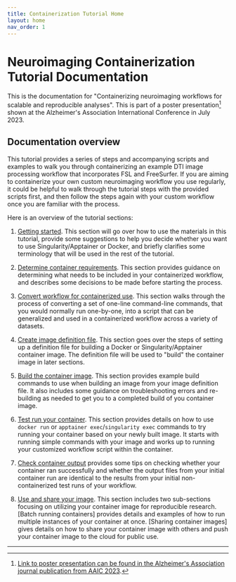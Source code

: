 ```yaml
---
title: Containerization Tutorial Home
layout: home
nav_order: 1
---
```


# Neuroimaging Containerization Tutorial Documentation

This is the documentation for "Containerizing neuroimaging workflows for scalable and reproducible analyses". This is part of a poster presentation[^1] shown at the Alzheimer's Association International Conference in July 2023.

## Documentation overview

This tutorial provides a series of steps and accompanying scripts and examples to walk you through containerizing an example DTI image processing workflow that incorporates FSL and FreeSurfer. If you are aiming to containerize your own custom neuroimaging workflow you use regularly, it could be helpful to walk through the tutorial steps with the provided scripts first, and then follow the steps again with your custom workflow once you are familiar with the process.

Here is an overview of the tutorial sections:

1. [Getting started]. This section will go over how to use the materials in this tutorial, provide some suggestions to help you decide whether you want to use Singularity/Apptainer or Docker, and briefly clarifies some terminology that will be used in the rest of the tutorial.

2. [Determine container requirements]. This section provides guidance on determining what needs to be included in your containerized workflow, and describes some decisions to be made before starting the process.

3. [Convert workflow for containerized use]. This section walks through the process of converting a set of one-line command-line commands, that you would normally run one-by-one, into a script that can be generalized and used in a containerized workflow across a variety of datasets.

4. [Create image definition file]. This section goes over the steps of setting up a definition file for building a Docker or Singularity/Apptainer container image. The definition file will be used to "build" the container image in later sections.

5. [Build the container image]. This section provides example build commands to use when building an image from your image definition file. It also includes some guidance on troubleshooting errors and re-building as needed to get you to a completed build of you container image.

6. [Test run your container]. This section provides details on how to use `docker run` or `apptainer exec`/`singularity exec` commands to try running your container based on your newly built image. It starts with running simple commands with your image and works up to running your customized workflow script within the container.

7. [Check container output] provides some tips on checking whether your container ran successfully and whether the output files from your initial container run are identical to the results from your initial non-containerized test runs of your workflow.

8. [Use and share your image]. This section includes two sub-sections focusing on utilizing your container image for reproducible research. [Batch running containers] provides details and examples of how to run multiple instances of your container at once. [Sharing container images] gives details on how to share your container image with others and push your container image to the cloud for public use. 

----

[^1]: [Link to poster presentation can be found in the Alzheimer's Association journal publication from AAIC 2023](https://alz.org).

[Getting started]: https://sarahkeefe.github.io/containerizing-neuroimaging-workflows/1-getting-started
[Determine container requirements]: https://sarahkeefe.github.io/containerizing-neuroimaging-workflows/2-determine-container-requirements
[Convert workflow for containerized use]: https://sarahkeefe.github.io/containerizing-neuroimaging-workflows/3-convert-workflow-for-containerized-use
[Create image definition file]: https://sarahkeefe.github.io/containerizing-neuroimaging-workflows/4-create-image-definition-file
[Build the container image]: https://sarahkeefe.github.io/containerizing-neuroimaging-workflows/5-build-the-container-image
[Test run your container]: https://sarahkeefe.github.io/containerizing-neuroimaging-workflows/6-test-run-your-container
[Check container output]: https://sarahkeefe.github.io/containerizing-neuroimaging-workflows/7-check-container-output
[Use and share your image]: https://sarahkeefe.github.io/containerizing-neuroimaging-workflows/8-use-and-share-your-image

